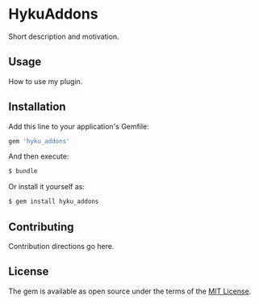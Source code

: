 # HykuAddons
Short description and motivation.

## Usage
How to use my plugin.

## Installation
Add this line to your application's Gemfile:

```ruby
gem 'hyku_addons'
```

And then execute:
```bash
$ bundle
```

Or install it yourself as:
```bash
$ gem install hyku_addons
```

## Contributing
Contribution directions go here.

## License
The gem is available as open source under the terms of the [MIT License](https://opensource.org/licenses/MIT).
